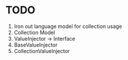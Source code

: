 # TODO
1. Iron out language model for collection usage
2. Collection Model
3. ValueInjector -> Interface
4. BaseValueInjector
5. CollectionValueInjector
